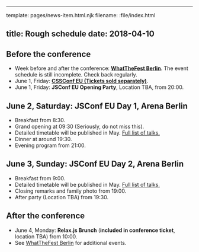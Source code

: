 ----
template: pages/news-item.html.njk
filename: :file/index.html

title: Rough schedule
date: 2018-04-10
----

## Before the conference

- Week before and after the conference: **[WhatTheFest Berlin](http://wwwtf.berlin/)**. The event schedule is still incomplete. Check back regularly.
- June 1, Friday: **[CSSConf EU (Tickets sold separately)](https://2018.cssconf.eu/)**.
- June 1, Friday: **JSConf EU Opening Party**, Location TBA, from 20:00.

## June 2, Saturday: **JSConf EU Day 1**, Arena Berlin

- Breakfast from 8:30.
- Grand opening at 09:30 (Seriously, do not miss this).
- Detailed timetable will be published in May. [Full list of talks.](/speakers/)
- Dinner at around 19:30.
- Evening program from 21:00.

## June 3, Sunday: **JSConf EU Day 2**, Arena Berlin

- Breakfast from 9:00.
- Detailed timetable will be published in May. [Full list of talks.](/speakers/)
- Closing remarks and family photo from 19:00.
- After party (Location TBA) from 19:30.

## After the conference

- June 4, Monday: **Relax.js Brunch** (**included in conference ticket**, location TBA) from 10:00.
- See [WhatTheFest Berlin](http://wwwtf.berlin/) for additional events.
